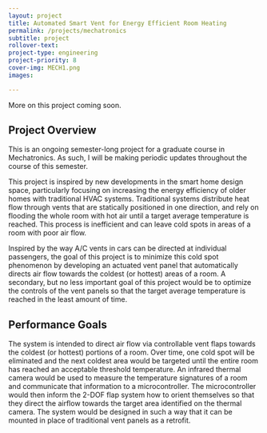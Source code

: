 ```yaml
---
layout: project  
title: Automated Smart Vent for Energy Efficient Room Heating
permalink: /projects/mechatronics
subtitle: project
rollover-text:
project-type: engineering
project-priority: 8
cover-img: MECH1.png
images:

---
```

More on this project coming soon.

## Project Overview

This is an ongoing semester-long project for a graduate course in Mechatronics. As such, I will be making periodic updates throughout the course of this semester.

This project is inspired by new developments in the smart home design space, particularly focusing on increasing the energy efficiency of older homes with traditional HVAC systems. Traditional systems distribute heat flow through vents that are statically positioned in one direction, and rely on flooding the whole room with hot air until a target average temperature is reached. This process is inefficient and can leave cold spots in areas of a room with poor air flow.

Inspired by the way A/C vents in cars can be directed at individual passengers, the goal of this project is to minimize this cold spot phenomenon by developing an actuated vent panel that automatically directs air flow towards the coldest (or hottest) areas of a room. A secondary, but no less important goal of this project would be to optimize the controls of the vent panels so that the target average temperature is reached in the least amount of time.

## Performance Goals

The system is intended to direct air flow via controllable vent flaps towards the coldest (or hottest) portions of a room. Over time, one cold spot will be eliminated and the next coldest area would be targeted until the entire room has reached an acceptable threshold temperature. An infrared thermal camera would be used to measure the temperature signatures of a room and communicate that information to a microcontroller. The microcontroller would then inform the 2-DOF flap system how to orient themselves so that they direct the airflow towards the target area identified on the thermal camera. The system would be designed in such a way that it can be mounted in place of traditional vent panels as a retrofit. 
